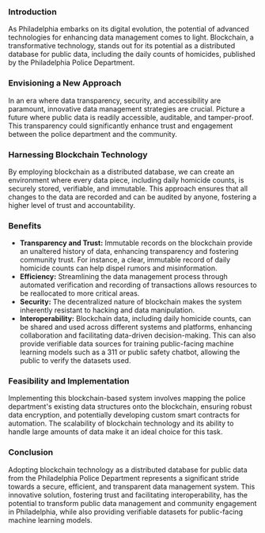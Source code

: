 ### Introduction

As Philadelphia embarks on its digital evolution, the potential of advanced technologies for enhancing data management comes to light. Blockchain, a transformative technology, stands out for its potential as a distributed database for public data, including the daily counts of homicides, published by the Philadelphia Police Department.

### Envisioning a New Approach

In an era where data transparency, security, and accessibility are paramount, innovative data management strategies are crucial. Picture a future where public data is readily accessible, auditable, and tamper-proof. This transparency could significantly enhance trust and engagement between the police department and the community.

### Harnessing Blockchain Technology

By employing blockchain as a distributed database, we can create an environment where every data piece, including daily homicide counts, is securely stored, verifiable, and immutable. This approach ensures that all changes to the data are recorded and can be audited by anyone, fostering a higher level of trust and accountability.

### Benefits

-   **Transparency and Trust:** Immutable records on the blockchain provide an unaltered history of data, enhancing transparency and fostering community trust. For instance, a clear, immutable record of daily homicide counts can help dispel rumors and misinformation.
-   **Efficiency:** Streamlining the data management process through automated verification and recording of transactions allows resources to be reallocated to more critical areas.
-   **Security:** The decentralized nature of blockchain makes the system inherently resistant to hacking and data manipulation.
-   **Interoperability:** Blockchain data, including daily homicide counts, can be shared and used across different systems and platforms, enhancing collaboration and facilitating data-driven decision-making. This can also provide verifiable data sources for training public-facing machine learning models such as a 311 or public safety chatbot, allowing the public to verify the datasets used.

### Feasibility and Implementation

Implementing this blockchain-based system involves mapping the police department's existing data structures onto the blockchain, ensuring robust data encryption, and potentially developing custom smart contracts for automation. The scalability of blockchain technology and its ability to handle large amounts of data make it an ideal choice for this task.

### Conclusion

Adopting blockchain technology as a distributed database for public data from the Philadelphia Police Department represents a significant stride towards a secure, efficient, and transparent data management system. This innovative solution, fostering trust and facilitating interoperability, has the potential to transform public data management and community engagement in Philadelphia, while also providing verifiable datasets for public-facing machine learning models.
